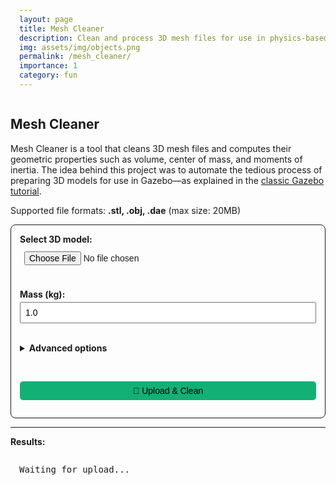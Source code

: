 ```yaml
---
layout: page
title: Mesh Cleaner
description: Clean and process 3D mesh files for use in physics-based robotics simulation environments
img: assets/img/objects.png
permalink: /mesh_cleaner/
importance: 1
category: fun
---
```


<h2>Mesh Cleaner</h2>
<p>
  Mesh Cleaner is a tool that cleans 3D mesh files and computes their geometric properties such as volume, center of mass, and moments of inertia. The idea behind this project was to automate the tedious process of preparing 3D models for use in Gazebo—as explained in the <a href="https://classic.gazebosim.org/tutorials?tut=inertia" target="_blank">classic Gazebo tutorial</a>.
</p>

<p>Supported file formats: <strong>.stl, .obj, .dae</strong> (max size: 20MB)</p>

<form id="uploadForm">
  <label for="fileInput"><strong>Select 3D model:</strong></label><br>
  <input type="file" id="fileInput" accept=".stl,.obj,.dae" required /><br><br>

<label for="massInput"><strong>Mass (kg):</strong></label><br>
<input type="number" id="massInput" step="0.1" value="1.0" min="0.01" required /><br><br>

  <details>
    <summary style="cursor:pointer; font-weight:bold;">Advanced options</summary>
    <label>
      <input type="checkbox" id="saveNormals">
      Save vertex normals in output mesh
      <br><small style="opacity: 0.75;">(This may help with some rendering tools, but increases file size. Not always necessary.)</small>
    </label><br>
    <label>
      <input type="checkbox" id="useConvexHull">
      Generate convex hull if mesh is not watertight
      <br><small style="opacity: 0.75;">(Useful for models with holes or open surfaces.)</small>
    </label><br>
  </details>
  <br>

<button type="button" onclick="uploadFile()">🚀 Upload & Clean</button>

</form>

<hr>
<p><strong>Results:</strong></p>
<p id="usageTip" style="display:none; margin-top: 1em;">
  <em>The XML snippet below (inside <code>&lt;inertial&gt;</code>) can be directly used in URDF or SDF robot model files, for example when simulating in Gazebo or ROS-based environments.</em>
</p>
<pre id="response">Waiting for upload...</pre>
<a id="downloadLink" style="display:none;" download>⬇ Download Cleaned Mesh</a>

<script>
async function uploadFile() {
  const fileInput = document.getElementById("fileInput");
  const file = fileInput.files[0];
  const mass = document.getElementById("massInput").value;
  const saveNormals = document.getElementById("saveNormals").checked;
  const useConvexHull = document.getElementById("useConvexHull").checked;
  const responseEl = document.getElementById("response");
  const linkEl = document.getElementById("downloadLink");
  const usageTip = document.getElementById("usageTip");

  if (!file) {
    alert("Please select a file.");
    return;
  }

  if (file.size > 20 * 1024 * 1024) {
    alert("File size must be under 20MB.");
    return;
  }

  responseEl.textContent = "⏳ Uploading and processing...";
  usageTip.style.display = "none";
  linkEl.style.display = "none";

  const formData = new FormData();
  formData.append("file", file);
  formData.append("mass", mass);
  formData.append("save_normals", saveNormals);
  formData.append("use_convex_hull", useConvexHull);

  try {
    const res = await fetch("https://mesh-cleaner-692118822266.europe-west1.run.app/upload", {
      method: "POST",
      body: formData,
    });

    const data = await res.json();

    if (!res.ok) {
      responseEl.textContent = "❌ Error: " + data.error;
      return;
    }

    responseEl.textContent = data.metrics;
    usageTip.style.display = "block";

    responseEl.textContent = data.metrics;
    linkEl.href = `https://mesh-cleaner-692118822266.europe-west1.run.app${data.download_url}`;
    linkEl.style.display = "inline";
  } catch (err) {
    responseEl.textContent = "❌ Upload failed: " + err.message;
  }
}
</script>

<style>
#uploadForm {
  padding: 1em;
  border: 1px solid;
  border-radius: 8px;
  max-width: 500px;
}

input[type="file"],
input[type="number"],
button {
  font-size: 1em;
  padding: 0.5em;
  margin-top: 0.3em;
  width: 100%;
  box-sizing: border-box;
}

button {
  background-color: #12b075;
  border: none;
  border-radius: 5px;
  cursor: pointer;
  margin-top: 1em;
}

button:hover {
  background-color: #0e8d5d;
}

pre {
  padding: 1em;
  max-width: 100%;
  white-space: pre-wrap;
  word-wrap: break-word;
}

#downloadLink {
  display: inline-block;
  margin-top: 1em;
  padding: 0.6em 1em;
  background-color: #12b075;
  text-decoration: none;
  border-radius: 5px;
}
</style>
